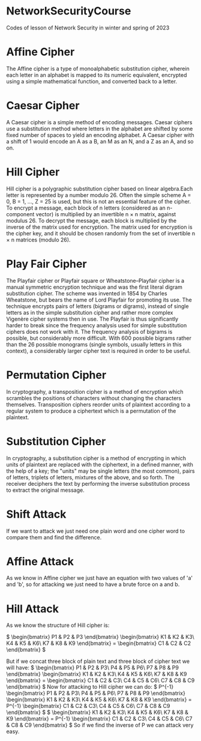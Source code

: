 # NetworkSecurityCourse
Codes of lesson of Network Security in winter and spring of 2023 

# Affine Cipher
The Affine cipher is a type of monoalphabetic substitution cipher, wherein each letter in an alphabet is mapped to its numeric equivalent, encrypted using a simple mathematical function, and converted back to a letter.

# Caesar Cipher
A Caesar cipher is a simple method of encoding messages. Caesar ciphers use a substitution method where letters in the alphabet are shifted by some fixed number of spaces to yield an encoding alphabet. A Caesar cipher with a shift of 1 would encode an A as a B, an M as an N, and a Z as an A, and so on.

# Hill Cipher
Hill cipher is a polygraphic substitution cipher based on linear algebra.Each letter is represented by a number modulo 26. Often the simple scheme A = 0, B = 1, …, Z = 25 is used, but this is not an essential feature of the cipher. To encrypt a message, each block of n letters (considered as an n-component vector) is multiplied by an invertible n × n matrix, against modulus 26. To decrypt the message, each block is multiplied by the inverse of the matrix used for encryption.
The matrix used for encryption is the cipher key, and it should be chosen randomly from the set of invertible n × n matrices (modulo 26).

# Play Fair Cipher
The Playfair cipher or Playfair square or Wheatstone–Playfair cipher is a manual symmetric encryption technique and was the first literal digram substitution cipher. The scheme was invented in 1854 by Charles Wheatstone, but bears the name of Lord Playfair for promoting its use.
The technique encrypts pairs of letters (bigrams or digrams), instead of single letters as in the simple substitution cipher and rather more complex Vigenère cipher systems then in use. The Playfair is thus significantly harder to break since the frequency analysis used for simple substitution ciphers does not work with it. The frequency analysis of bigrams is possible, but considerably more difficult. With 600 possible bigrams rather than the 26 possible monograms (single symbols, usually letters in this context), a considerably larger cipher text is required in order to be useful.

# Permutation Cipher
In cryptography, a transposition cipher is a method of encryption which scrambles the positions of characters without changing the characters themselves. Transposition ciphers reorder units of plaintext according to a regular system to produce a ciphertext which is a permutation of the plaintext.

# Substitution Cipher
In cryptography, a substitution cipher is a method of encrypting in which units of plaintext are replaced with the ciphertext, in a defined manner, with the help of a key; the "units" may be single letters (the most common), pairs of letters, triplets of letters, mixtures of the above, and so forth. The receiver deciphers the text by performing the inverse substitution process to extract the original message. 

# Shift Attack
If we want to attack we just need one plain word and one cipher word to compare them and find the difference.

# Affine Attack
As we know in Affine cipher we just have an equation with two values of 'a' and 'b', so for attacking we just need to have a brute force on a and b.

# Hill Attack
As we know the structure of Hill cipher is:

$ \begin{bmatrix} P1 & P2 & P3 \end{bmatrix} \begin{bmatrix} K1 & K2 & K3\\ K4 & K5 & K6\\ K7 & K8 & K9 \end{bmatrix} = \begin{bmatrix} C1 & C2 & C2 \end{bmatrix} $
 
But if we concat three block of plain text and three block of cipher text we will have:
$ \begin{bmatrix} P1 & P2 & P3\\ P4 & P5 & P6\\ P7 & P8 & P9 \end{bmatrix} \begin{bmatrix} K1 & K2 & K3\\ K4 & K5 & K6\\ K7 & K8 & K9 \end{bmatrix} = \begin{bmatrix} C1 & C2 & C3\\ C4 & C5 & C6\\ C7 & C8 & C9 \end{bmatrix} $
Now for attacking to Hill cipher we can do:
$ P^{-1} \begin{bmatrix} P1 & P2 & P3\\ P4 & P5 & P6\\ P7 & P8 & P9 \end{bmatrix} \begin{bmatrix} K1 & K2 & K3\\ K4 & K5 & K6\\ K7 & K8 & K9 \end{bmatrix} = P^{-1} \begin{bmatrix} C1 & C2 & C3\\ C4 & C5 & C6\\ C7 & C8 & C9 \end{bmatrix} $
$ \begin{bmatrix} K1 & K2 & K3\\ K4 & K5 & K6\\ K7 & K8 & K9 \end{bmatrix} = P^{-1} \begin{bmatrix} C1 & C2 & C3\\ C4 & C5 & C6\\ C7 & C8 & C9 \end{bmatrix} $
So if we find the inverse of P we can attack very easy.
